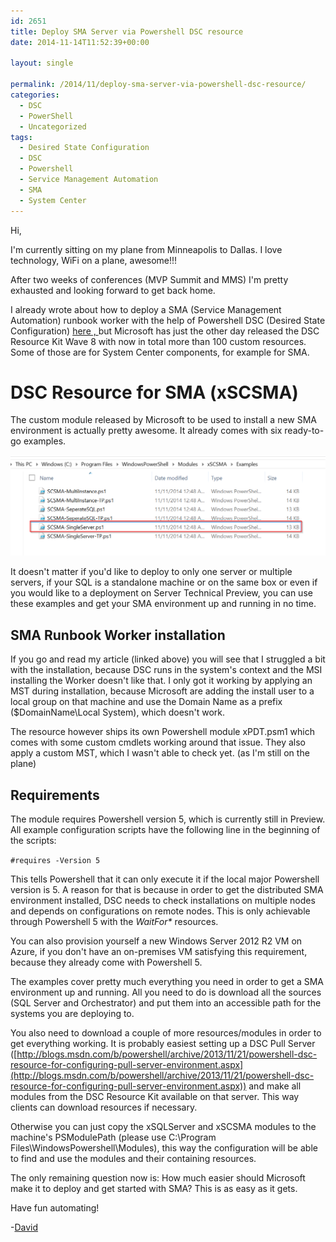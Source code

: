 ```yaml
---
id: 2651
title: Deploy SMA Server via Powershell DSC resource
date: 2014-11-14T11:52:39+00:00

layout: single

permalink: /2014/11/deploy-sma-server-via-powershell-dsc-resource/
categories:
  - DSC
  - PowerShell
  - Uncategorized
tags:
  - Desired State Configuration
  - DSC
  - Powershell
  - Service Management Automation
  - SMA
  - System Center
---
```

Hi,

I'm currently sitting on my plane from Minneapolis to Dallas. I love technology, WiFi on a plane, awesome!!!

After two weeks of conferences (MVP Summit and MMS) I'm pretty exhausted and looking forward to get back home.

I already wrote about how to deploy a SMA (Service Management Automation) runbook worker with the help of Powershell DSC (Desired State Configuration) [here , ](/2014/07/deploy-sma-worker-via-powershell-dsc/)but Microsoft has just the other day released the DSC Resource Kit Wave 8 with now in total more than 100 custom resources. Some of those are for System Center components, for example for SMA.

# DSC Resource for SMA (xSCSMA)

The custom module released by Microsoft to be used to install a new SMA environment is actually pretty awesome. It already comes with six ready-to-go examples.

![image](/media/2014/11/xSCSMA_Examples.png)

It doesn't matter if you'd like to deploy to only one server or multiple servers, if your SQL is a standalone machine or on the same box or even if you would like to a deployment on Server Technical Preview, you can use these examples and get your SMA environment up and running in no time.

## SMA Runbook Worker installation

If you go and read my article (linked above) you will see that I struggled a bit with the installation, because DSC runs in the system's context and the MSI installing the Worker doesn't like that. I only got it working by applying an MST during installation, because Microsoft are adding the install user to a local group on that machine and use the Domain Name as a prefix ($DomainName\Local System), which doesn't work.

The resource however ships its own Powershell module xPDT.psm1 which comes with some custom cmdlets working around that issue. They also apply a custom MST, which I wasn't able to check yet. (as I'm still on the plane)

## Requirements

The module requires Powershell version 5, which is currently still in Preview. All example configuration scripts have the following line in the beginning of the scripts:

`#requires -Version 5`

This tells Powershell that it can only execute it if the local major Powershell version is 5. A reason for that is because in order to get the distributed SMA environment installed, DSC needs to check installations on multiple nodes and depends on configurations on remote nodes. This is only achievable through Powershell 5 with the _WaitFor*_ resources.

You can also provision yourself a new Windows Server 2012 R2 VM on Azure, if you don't have an on-premises VM satisfying this requirement, because they already come with Powershell 5.

The examples cover pretty much everything you need in order to get a SMA environment up and running. All you need to do is download all the sources (SQL Server and Orchestrator) and put them into an accessible path for the systems you are deploying to.

You also need to download a couple of more resources/modules in order to get everything working. It is probably easiest setting up a DSC Pull Server ([http://blogs.msdn.com/b/powershell/archive/2013/11/21/powershell-dsc-resource-for-configuring-pull-server-environment.aspx](http://blogs.msdn.com/b/powershell/archive/2013/11/21/powershell-dsc-resource-for-configuring-pull-server-environment.aspx)) and make all modules from the DSC Resource Kit available on that server. This way clients can download resources if necessary.

Otherwise you can just copy the xSQLServer and xSCSMA modules to the machine's PSModulePath (please use C:\Program Files\WindowsPowershell\Modules), this way the configuration will be able to find and use the modules and their containing resources.

The only remaining question now is: How much easier should Microsoft make it to deploy and get started with SMA? This is as easy as it gets.

Have fun automating!

-[David](http://twitter.com/david_obrien)



